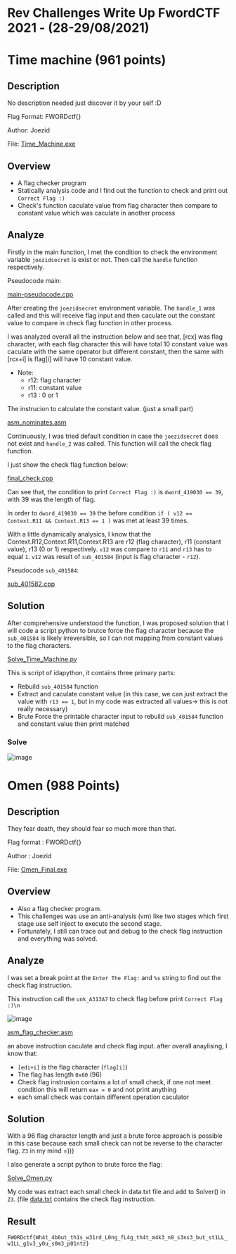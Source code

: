 # **Rev Challenges Write Up FwordCTF 2021 - (28-29/08/2021)**
# Time machine (961 points)

## Description

No description needed just discover it by your self :D

Flag Format: FWORDctf{}

Author: Joezid 

File: [Time_Machine.exe](https://github.com/IxZZZ/CTF_JOINED/blob/main/FwordCTF/RE/Time%20Machine/Time_Machine.exe?raw=true)

## Overview 

- A flag checker program
- Statically analysis code and I find out the function to check and print out `Correct Flag :)`
- Check's function caculate value from flag character then compare to constant value which was caculate in another process

## Analyze

Firstly in the main function, I met the condition to check the environment variable `joezidsecret` is exist or not. Then call the `handle` function respectively.

Pseudocode main:

[main-pseudocode.cpp](main-pseudocode.cpp.md ':include')

After creating the `joezidsecret` environment variable. The `handle_1` was called and this will receive flag input and then caculate out the constant value to compare in check flag function in other process.

I was analyzed overall all the instruction below and see that, [rcx] was flag character, with each flag character this will have total 10 constant value was caculate with the same operator but different constant, then the same with [rcx+i] is flag[i] will have 10 constant value.
- Note: 
  - r12: flag character
  - r11: constant value
  - r13 : 0 or 1

The instrucion to calculate the constant value. (just a small part)

[asm_nominates.asm](asm_nominates.asm.md ':include')


Continuously, I was tried default condition in case the `joezidsecret` does not exist and `handle_2` was called. This function will call the check flag function.

I just show the check flag function below:

[final_check.cpp](final_check.cpp.md ':include')

Can see that, the condition to print `Correct Flag :)` is `dword_419030 == 39`, with 39 was the length of flag.

In order to `dword_419030 == 39` the before condition `if ( v12 == Context.R11 && Context.R13 == 1 )` was met at least 39 times.

With a little dynamically analysics, I know that the Context.R12,Context.R11,Context.R13 are r12 (flag character), r11 (constant value), r13 (0 or 1) respectively. `v12` was compare to `r11` and `r13` has to equal `1`. `v12` was result of `sub_401584` (input is flag character - `r12`).

Pseudocode `sub_401584`:

[sub_401582.cpp](sub_401584.cpp.md ':include')

## Solution

After comprehensive understood the function, I was proposed solution that I will code a script python to brutce force the flag character because the `sub_401584` is likely irreversible, so I can not mapping from constant values to the flag characters.

[Solve_Time_Machine.py](Solve_Time_Machine.py.md ':include')

This is script of idapython, it contains three primary parts:

- Rebuild `sub_401584` function
- Extract and caculate constant value (in this case, we can just extract the value with `r13 == 1`, but in my code was extracted all values-> this is not really necessary)
- Brute Force the printable character input to rebuild `sub_401584` function and constant value then print matched

### Solve
![image](https://user-images.githubusercontent.com/31529599/131258401-5a158dab-b7e5-48d2-9a4b-ece6a62c7111.png)


# Omen (988 Points)

## Description

They fear death, they should fear so much more than that.

Flag format : FWORDctf{}

Author : Joezid

File: [Omen_Final.exe](https://github.com/IxZZZ/CTF_JOINED/blob/main/FwordCTF/RE/Omen/Omen_Final.exe?raw=true)

## Overview

- Also a flag checker program.
- This challenges was use an anti-analysis (vm) like two stages which first stage use self inject to execute the second stage.
- Fortunately, I still can trace out and debug to the check flag instruction and everything was solved.

## Analyze

I was set a break point at the `Enter The Flag:` and `%s` string to find out the check flag instruction.

This instruction call the `unk_A313A7` to check flag before print `Correct Flag :)\n`

![image](https://user-images.githubusercontent.com/31529599/131258958-7b25bbde-e668-4d55-a5ad-c4ea70c696a7.png)

[asm_flag_checker.asm](asm_flag_checker.asm.md ':include')

an above instruction caculate and check flag input. after overall anaylising, I know that:
- `[edi+i]` is the flag character (`flag[i]`)
- The flag has length `0x60` (96)
- Check flag instrusion contains a lot of small check, if one not meet condition this will return `eax = 0` and not print anything
- each small check was contain different operation caculator

## Solution

With a 96 flag character length and just a brute force approach is possible in this case because each small check can not be reverse to the character flag. `Z3` in my mind =)))

I also generate a script python to brute force the flag:

[Solve_Omen.py](Solve_Omen.py.md ':include')

<script src="https://gist.github.com/IxZZZ/b221da5b8605133cbbf4f05ff5650f03.js"></script>

My code was extract each small check in data.txt file and add to Solver() in `Z3`. (file [data.txt](https://raw.githubusercontent.com/IxZZZ/CTF_JOINED/main/FwordCTF/RE/Omen/data.txt) contains the check flag instruction.

## Result

`FWORDctf{Wh4t_4b0ut_th1s_w31rd_L0ng_fL4g_th4t_m4k3_n0_s3ns3_but_st1LL_w1LL_g1v3_y0u_s0m3_p01ntz}`





